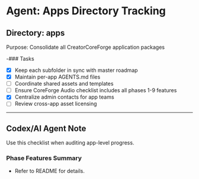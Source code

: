 # Agent: Apps Directory Tracking

## Directory: apps
Purpose: Consolidate all CreatorCoreForge application packages

-### Tasks
- [x] Keep each subfolder in sync with master roadmap
- [x] Maintain per-app AGENTS.md files
- [ ] Coordinate shared assets and templates
- [ ] Ensure CoreForge Audio checklist includes all phases 1-9 features
- [x] Centralize admin contacts for app teams
- [ ] Review cross-app asset licensing

---

## Codex/AI Agent Note
Use this checklist when auditing app-level progress.

### Phase Features Summary
- Refer to README for details.

